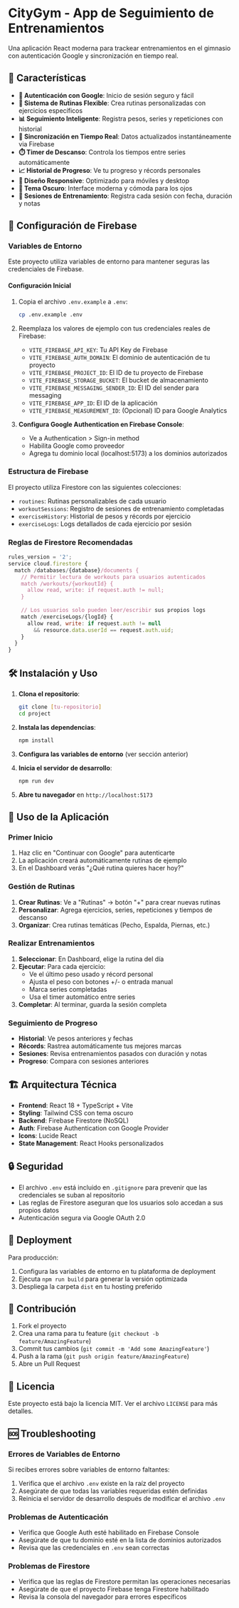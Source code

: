 # CityGym - App de Seguimiento de Entrenamientos

Una aplicación React moderna para trackear entrenamientos en el gimnasio con autenticación Google y sincronización en tiempo real.

## 🚀 Características

- **🔐 Autenticación con Google**: Inicio de sesión seguro y fácil
- **🎯 Sistema de Rutinas Flexible**: Crea rutinas personalizadas con ejercicios específicos
- **📊 Seguimiento Inteligente**: Registra pesos, series y repeticiones con historial
- **🔄 Sincronización en Tiempo Real**: Datos actualizados instantáneamente via Firebase  
- **⏱️ Timer de Descanso**: Controla los tiempos entre series automáticamente
- **📈 Historial de Progreso**: Ve tu progreso y récords personales
- **📱 Diseño Responsive**: Optimizado para móviles y desktop
- **🌙 Tema Oscuro**: Interface moderna y cómoda para los ojos
- **💾 Sesiones de Entrenamiento**: Registra cada sesión con fecha, duración y notas

## 🔧 Configuración de Firebase

### Variables de Entorno

Este proyecto utiliza variables de entorno para mantener seguras las credenciales de Firebase.

#### Configuración Inicial

1. Copia el archivo `.env.example` a `.env`:
   ```bash
   cp .env.example .env
   ```

2. Reemplaza los valores de ejemplo con tus credenciales reales de Firebase:
   - `VITE_FIREBASE_API_KEY`: Tu API Key de Firebase
   - `VITE_FIREBASE_AUTH_DOMAIN`: El dominio de autenticación de tu proyecto
   - `VITE_FIREBASE_PROJECT_ID`: El ID de tu proyecto de Firebase
   - `VITE_FIREBASE_STORAGE_BUCKET`: El bucket de almacenamiento
   - `VITE_FIREBASE_MESSAGING_SENDER_ID`: El ID del sender para messaging
   - `VITE_FIREBASE_APP_ID`: El ID de la aplicación
   - `VITE_FIREBASE_MEASUREMENT_ID`: (Opcional) ID para Google Analytics

3. **Configura Google Authentication en Firebase Console**:
   - Ve a Authentication > Sign-in method
   - Habilita Google como proveedor
   - Agrega tu dominio local (localhost:5173) a los dominios autorizados

### Estructura de Firebase

El proyecto utiliza Firestore con las siguientes colecciones:
- `routines`: Rutinas personalizables de cada usuario
- `workoutSessions`: Registro de sesiones de entrenamiento completadas
- `exerciseHistory`: Historial de pesos y récords por ejercicio
- `exerciseLogs`: Logs detallados de cada ejercicio por sesión

### Reglas de Firestore Recomendadas

```javascript
rules_version = '2';
service cloud.firestore {
  match /databases/{database}/documents {
    // Permitir lectura de workouts para usuarios autenticados
    match /workouts/{workoutId} {
      allow read, write: if request.auth != null;
    }
    
    // Los usuarios solo pueden leer/escribir sus propios logs
    match /exerciseLogs/{logId} {
      allow read, write: if request.auth != null 
        && resource.data.userId == request.auth.uid;
    }
  }
}
```

## 🛠️ Instalación y Uso

1. **Clona el repositorio**:
   ```bash
   git clone [tu-repositorio]
   cd project
   ```

2. **Instala las dependencias**:
   ```bash
   npm install
   ```

3. **Configura las variables de entorno** (ver sección anterior)

4. **Inicia el servidor de desarrollo**:
   ```bash
   npm run dev
   ```

5. **Abre tu navegador** en `http://localhost:5173`

## 📱 Uso de la Aplicación

### Primer Inicio
1. Haz clic en "Continuar con Google" para autenticarte
2. La aplicación creará automáticamente rutinas de ejemplo
3. En el Dashboard verás "¿Qué rutina quieres hacer hoy?"

### Gestión de Rutinas
1. **Crear Rutinas**: Ve a "Rutinas" → botón "+" para crear nuevas rutinas
2. **Personalizar**: Agrega ejercicios, series, repeticiones y tiempos de descanso
3. **Organizar**: Crea rutinas temáticas (Pecho, Espalda, Piernas, etc.)

### Realizar Entrenamientos
1. **Seleccionar**: En Dashboard, elige la rutina del día
2. **Ejecutar**: Para cada ejercicio:
   - Ve el último peso usado y récord personal
   - Ajusta el peso con botones +/- o entrada manual
   - Marca series completadas
   - Usa el timer automático entre series
3. **Completar**: Al terminar, guarda la sesión completa

### Seguimiento de Progreso
- **Historial**: Ve pesos anteriores y fechas
- **Récords**: Rastrea automáticamente tus mejores marcas
- **Sesiones**: Revisa entrenamientos pasados con duración y notas
- **Progreso**: Compara con sesiones anteriores

## 🏗️ Arquitectura Técnica

- **Frontend**: React 18 + TypeScript + Vite
- **Styling**: Tailwind CSS con tema oscuro
- **Backend**: Firebase Firestore (NoSQL)
- **Auth**: Firebase Authentication con Google Provider
- **Icons**: Lucide React
- **State Management**: React Hooks personalizados

## 🔒 Seguridad

- El archivo `.env` está incluido en `.gitignore` para prevenir que las credenciales se suban al repositorio
- Las reglas de Firestore aseguran que los usuarios solo accedan a sus propios datos
- Autenticación segura via Google OAuth 2.0

## 🚢 Deployment

Para producción:
1. Configura las variables de entorno en tu plataforma de deployment
2. Ejecuta `npm run build` para generar la versión optimizada
3. Despliega la carpeta `dist` en tu hosting preferido

## 🤝 Contribución

1. Fork el proyecto
2. Crea una rama para tu feature (`git checkout -b feature/AmazingFeature`)
3. Commit tus cambios (`git commit -m 'Add some AmazingFeature'`)
4. Push a la rama (`git push origin feature/AmazingFeature`)
5. Abre un Pull Request

## 📄 Licencia

Este proyecto está bajo la licencia MIT. Ver el archivo `LICENSE` para más detalles.

## 🆘 Troubleshooting

### Errores de Variables de Entorno
Si recibes errores sobre variables de entorno faltantes:
1. Verifica que el archivo `.env` existe en la raíz del proyecto
2. Asegúrate de que todas las variables requeridas estén definidas
3. Reinicia el servidor de desarrollo después de modificar el archivo `.env`

### Problemas de Autenticación
- Verifica que Google Auth esté habilitado en Firebase Console
- Asegúrate de que tu dominio esté en la lista de dominios autorizados
- Revisa que las credenciales en `.env` sean correctas

### Problemas de Firestore
- Verifica que las reglas de Firestore permitan las operaciones necesarias
- Asegúrate de que el proyecto Firebase tenga Firestore habilitado
- Revisa la consola del navegador para errores específicos